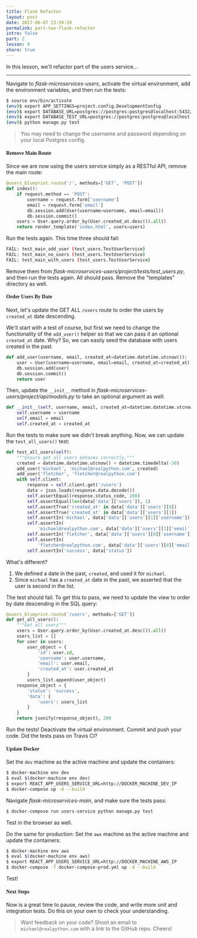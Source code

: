 ```yaml
---
title: Flask Refactor
layout: post
date: 2017-06-07 23:59:59
permalink: part-two-flask-refactor
intro: false
part: 2
lesson: 9
share: true
---
```


In this lesson, we'll refactor part of the users service...

---

Navigate to *flask-microservices-users*, activate the virtual environment, add the environment variables, and then run the tests:

```sh
$ source env/bin/activate
(env)$ export APP_SETTINGS=project.config.DevelopmentConfig
(env)$ export DATABASE_URL=postgres://postgres:postgres@localhost:5432/users_dev
(env)$ export DATABASE_TEST_URL=postgres://postgres:postgres@localhost:5432/users_test
(env)$ python manage.py test
```

> You may need to change the username and password depending on your local Postgres config.

#### <span style="font-family:'Montserrat', 'sans-serif';">Remove Main Route</span>

Since we are now using the users service simply as a RESTful API, remove the main route:

```python
@users_blueprint.route('/', methods=['GET', 'POST'])
def index():
    if request.method == 'POST':
        username = request.form['username']
        email = request.form['email']
        db.session.add(User(username=username, email=email))
        db.session.commit()
    users = User.query.order_by(User.created_at.desc()).all()
    return render_template('index.html', users=users)
```

Run the tests again. This time three should fail:

```sh
FAIL: test_main_add_user (test_users.TestUserService)
FAIL: test_main_no_users (test_users.TestUserService)
FAIL: test_main_with_users (test_users.TestUserService)
```

Remove them from *flask-microservices-users/project/tests/test_users.py*, and then run the tests again. All should pass. Remove the "templates" directory as well.

#### <span style="font-family:'Montserrat', 'sans-serif';">Order Users By Date</span>

Next, let's update the GET ALL `/users` route to order the users by `created_at` date descending.

We'll start with a test of course, but first we need to change the functionality of the `add_user()` helper so that we can pass it an optional `created_at` date. Why? So, we can easily seed the database with users created in the past.

```python
def add_user(username, email, created_at=datetime.datetime.utcnow()):
    user = User(username=username, email=email, created_at=created_at)
    db.session.add(user)
    db.session.commit()
    return user
```

Then, update the `__init__` method in *flask-microservices-users/project/api/models.py* to take an optional argument as well:

```python
def __init__(self, username, email, created_at=datetime.datetime.utcnow()):
    self.username = username
    self.email = email
    self.created_at = created_at
```

Run the tests to make sure we didn't break anything. Now, we can update the `test_all_users()` test:

```python
def test_all_users(self):
    """Ensure get all users behaves correctly."""
    created = datetime.datetime.utcnow() + datetime.timedelta(-30)
    add_user('michael', 'michael@realpython.com', created)
    add_user('fletcher', 'fletcher@realpython.com')
    with self.client:
        response = self.client.get('/users')
        data = json.loads(response.data.decode())
        self.assertEqual(response.status_code, 200)
        self.assertEqual(len(data['data']['users']), 2)
        self.assertTrue('created_at' in data['data']['users'][0])
        self.assertTrue('created_at' in data['data']['users'][1])
        self.assertIn('michael', data['data']['users'][1]['username'])
        self.assertIn(
            'michael@realpython.com', data['data']['users'][1]['email'])
        self.assertIn('fletcher', data['data']['users'][0]['username'])
        self.assertIn(
            'fletcher@realpython.com', data['data']['users'][0]['email'])
        self.assertIn('success', data['status'])
```

What's different?

1. We defined a date in the past, `created`, and used it for `michael`.
1. Since `michael` has a `created_at` date in the past, we asserted that the user is second in the list.

The test should fail. To get this to pass, we need to update the view to order by date descending in the SQL query:

```python
@users_blueprint.route('/users', methods=['GET'])
def get_all_users():
    """Get all users"""
    users = User.query.order_by(User.created_at.desc()).all()
    users_list = []
    for user in users:
        user_object = {
            'id': user.id,
            'username': user.username,
            'email': user.email,
            'created_at': user.created_at
        }
        users_list.append(user_object)
    response_object = {
        'status': 'success',
        'data': {
            'users': users_list
        }
    }
    return jsonify(response_object), 200
```

Run the tests! Deactivate the virtual environment. Commit and push your code. Did the tests pass on Travis CI?

#### <span style="font-family:'Montserrat', 'sans-serif';">Update Docker</span>

Set the `dev` machine as the active machine and update the containers:

```sh
$ docker-machine env dev
$ eval $(docker-machine env dev)
$ export REACT_APP_USERS_SERVICE_URL=http://DOCKER_MACHINE_DEV_IP
$ docker-compose up -d --build
```

Navigate *flask-microservices-main*, and make sure the tests pass:

```sh
$ docker-compose run users-service python manage.py test
```

Test in the browser as well.

Do the same for production: Set the `aws` machine as the active machine and update the containers:

```sh
$ docker-machine env aws
$ eval $(docker-machine env aws)
$ export REACT_APP_USERS_SERVICE_URL=http://DOCKER_MACHINE_AWS_IP
$ docker-compose -f docker-compose-prod.yml up -d --build
```

Test!

#### <span style="font-family:'Montserrat', 'sans-serif';">Next Steps</span>

Now is a great time to pause, review the code, and write more unit and integration tests. Do this on your own to check your understanding.

> Want feedback on your code? Shoot an email to `michael@realpython.com` with a link to the GitHub repo. Cheers!
